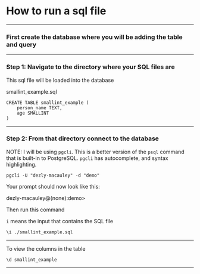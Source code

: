 # How to run a sql file

_______________________________________________________________________________

### First create the database where you will be adding the table and query

_______________________________________________________________________________

### Step 1: Navigate to the directory where your SQL files are

This sql file will be loaded into the database

smallint_example.sql
```
CREATE TABLE smallint_example (
    person_name TEXT,
    age SMALLINT
)
```

_______________________________________________________________________________

### Step 2: From that directory connect to the database

NOTE: I will be using `pgcli`. This is a better version of the `psql` command
that is built-in to PostgreSQL. `pgcli` has autocomplete,
and syntax highlighting.

```
pgcli -U "dezly-macauley" -d "demo"
```

Your prompt should now look like this:

dezly-macauley@(none):demo>

Then run this command

`i` means the input that contains the SQL file

```
\i ./smallint_example.sql
```

_______________________________________________________________________________

To view the columns in the table

```
\d smallint_example
```

_______________________________________________________________________________

